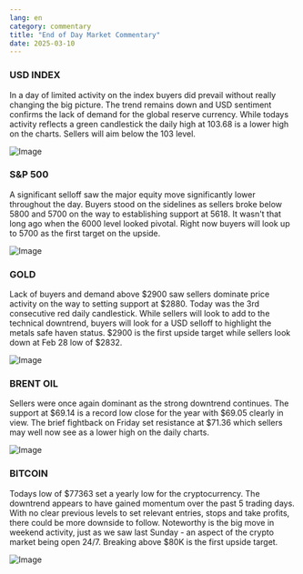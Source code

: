 ```yaml
---
lang: en
category: commentary
title: "End of Day Market Commentary"
date: 2025-03-10
---
```


### USD INDEX

In a day of limited activity on the index buyers did prevail without really changing the big picture. The trend remains down and USD sentiment confirms the lack of demand for the global reserve currency. While todays activity reflects a green candlestick the daily high at 103.68 is a lower high on the charts. Sellers will aim below the 103 level.

![Image](https://markleighedu.github.io/img/Mar-2025/10-Mar-2025/usdindex.jpg)

### S&P 500

A significant selloff saw the major equity move significantly lower throughout the day. Buyers stood on the sidelines as sellers broke below 5800 and 5700 on the way to establishing support at 5618. It wasn't that long ago when the 6000 level looked pivotal. Right now buyers will look up to 5700 as the first target on the upside.

![Image](https://markleighedu.github.io/img/Mar-2025/10-Mar-2025/sp500.jpg)

### GOLD

Lack of buyers and demand above $2900 saw sellers dominate price activity on the way to setting support at $2880. Today was the 3rd consecutive red daily candlestick. While sellers will look to add to the technical downtrend, buyers will look for a USD selloff to highlight the metals safe haven status. $2900 is the first upside target while sellers look down at Feb 28 low of $2832.

![Image](https://markleighedu.github.io/img/Mar-2025/10-Mar-2025/gold.jpg)

### BRENT OIL

Sellers were once again dominant as the strong downtrend continues. The support at $69.14 is a record low close for the year with $69.05 clearly in view. The brief fightback on Friday set resistance at $71.36 which sellers may well now see as a lower high on the daily charts.

![Image](https://markleighedu.github.io/img/Mar-2025/10-Mar-2025/brentoil.jpg)

### BITCOIN

Todays low of $77363 set a yearly low for the cryptocurrency. The downtrend appears to have gained momentum over the past 5 trading days. With no clear previous levels to set relevant entries, stops and take profits, there could be more downside to follow. Noteworthy is the big move in weekend activity, just as we saw last Sunday - an aspect of the crypto market being open 24/7. Breaking above $80K is the first upside target.

![Image](https://markleighedu.github.io/img/Mar-2025/10-Mar-2025/bitcoin.jpg)

